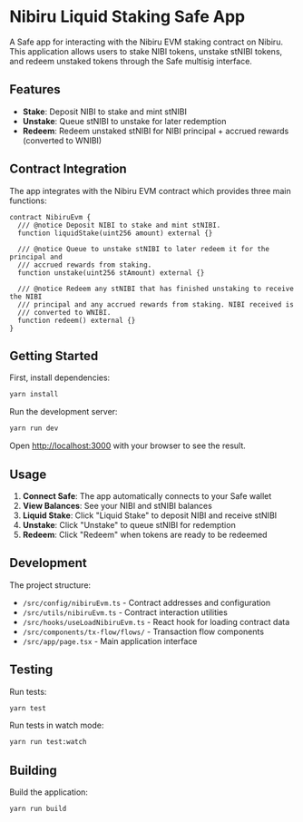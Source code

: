 # Nibiru Liquid Staking Safe App

A Safe app for interacting with the Nibiru EVM staking contract on Nibiru. This application allows users to stake NIBI tokens, unstake stNIBI tokens, and redeem unstaked tokens through the Safe multisig interface.

## Features

- **Stake**: Deposit NIBI to stake and mint stNIBI
- **Unstake**: Queue stNIBI to unstake for later redemption
- **Redeem**: Redeem unstaked stNIBI for NIBI principal + accrued rewards (converted to WNIBI)

## Contract Integration

The app integrates with the Nibiru EVM contract which provides three main functions:

```solidity
contract NibiruEvm {
  /// @notice Deposit NIBI to stake and mint stNIBI.
  function liquidStake(uint256 amount) external {}

  /// @notice Queue to unstake stNIBI to later redeem it for the principal and
  /// accrued rewards from staking.
  function unstake(uint256 stAmount) external {}

  /// @notice Redeem any stNIBI that has finished unstaking to receive the NIBI
  /// principal and any accrued rewards from staking. NIBI received is
  /// converted to WNIBI.
  function redeem() external {}
}
```

## Getting Started

First, install dependencies:

```bash
yarn install
```

Run the development server:

```bash
yarn run dev
```

Open [http://localhost:3000](http://localhost:3000) with your browser to see the result.

## Usage

1. **Connect Safe**: The app automatically connects to your Safe wallet
2. **View Balances**: See your NIBI and stNIBI balances
3. **Liquid Stake**: Click "Liquid Stake" to deposit NIBI and receive stNIBI
4. **Unstake**: Click "Unstake" to queue stNIBI for redemption
5. **Redeem**: Click "Redeem" when tokens are ready to be redeemed

## Development

The project structure:

- `/src/config/nibiruEvm.ts` - Contract addresses and configuration
- `/src/utils/nibiruEvm.ts` - Contract interaction utilities
- `/src/hooks/useLoadNibiruEvm.ts` - React hook for loading contract data
- `/src/components/tx-flow/flows/` - Transaction flow components
- `/src/app/page.tsx` - Main application interface

## Testing

Run tests:

```bash
yarn test
```

Run tests in watch mode:

```bash
yarn run test:watch
```

## Building

Build the application:

```bash
yarn run build
```
